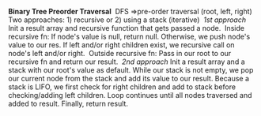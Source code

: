 **Binary Tree Preorder Traversal**
​
DFS =>pre-order traversal (root, left, right)
​
Two approaches: 1) recursive or 2) using a stack (iterative)
​
*1st approach*
Init a result array and recursive function that gets passed a node.
​
Inside recursive fn: If node's value is null, return null. Otherwise, we push node's value to our res. If left and/or right children exist, we recursive call on node's left and/or right.
​
Outside recursive fn: Pass in our root to our recursive fn and return our result.
​
*2nd approach*
Init a result array and a stack with our root's value as default. While our stack is not empty, we pop our current node from the stack and add its value to our result. Because a stack is LIFO, we first check for right children and add to stack before checking/adding left children. Loop continues until all nodes traversed and added to result. Finally, return result.
​